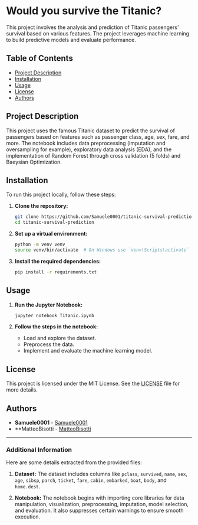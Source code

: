 # Would you survive the Titanic?


This project involves the analysis and prediction of Titanic passengers' survival based on various features. The project leverages machine learning to build predictive models and evaluate performance.

## Table of Contents
- [Project Description](#project-description)
- [Installation](#installation)
- [Usage](#usage)
- [License](#license)
- [Authors](#authors)

## Project Description
This project uses the famous Titanic dataset to predict the survival of passengers based on features such as passenger class, age, sex, fare, and more. The notebook includes data preprocessing (imputation and oversampling for example), exploratory data analysis (EDA), and the implementation of Random Forest through cross validation (5 folds) and Baeysian Optimization.

## Installation
To run this project locally, follow these steps:

1. **Clone the repository:**
    ```bash
    git clone https://github.com/Samuele0001/titanic-survival-prediction.git
    cd titanic-survival-prediction
    ```

2. **Set up a virtual environment:**
    ```bash
    python -m venv venv
    source venv/bin/activate  # On Windows use `venv\Scripts\activate`
    ```

3. **Install the required dependencies:**
    ```bash
    pip install -r requirements.txt
    ```

## Usage
1. **Run the Jupyter Notebook:**
    ```bash
    jupyter notebook Titanic.ipynb
    ```

2. **Follow the steps in the notebook:**
    - Load and explore the dataset.
    - Preprocess the data.
    - Implement and evaluate the machine learning model.

## License
This project is licensed under the MIT License. See the [LICENSE](LICENSE) file for more details.

## Authors
- **Samuele0001** - [Samuele0001](https://github.com/Samuele0001)
- **MatteoBisotti - [MatteoBisotti](https://github.com/MatteoBisotti) 

---

### Additional Information
Here are some details extracted from the provided files:

1. **Dataset:**
   The dataset includes columns like `pclass`, `survived`, `name`, `sex`, `age`, `sibsp`, `parch`, `ticket`, `fare`, `cabin`, `embarked`, `boat`, `body`, and `home.dest`.

2. **Notebook:**
   The notebook begins with importing core libraries for data manipulation, visualization, preprocessing, imputation, model selection, and evaluation. It also suppresses certain warnings to ensure smooth execution.
